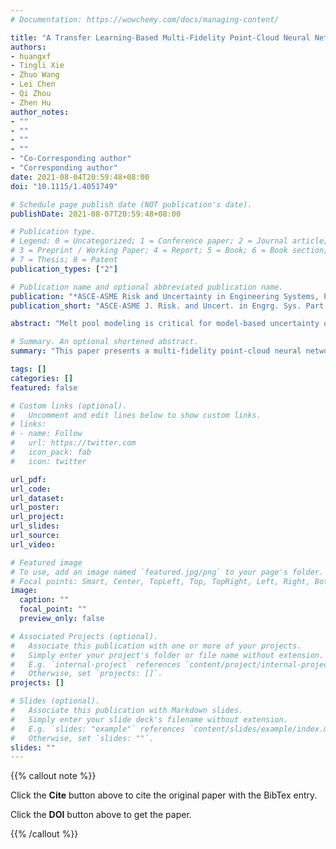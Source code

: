 ```yaml
---
# Documentation: https://wowchemy.com/docs/managing-content/

title: "A Transfer Learning-Based Multi-Fidelity Point-Cloud Neural Network Approach for Melt Pool Modeling in Additive Manufacturing"
authors:
- huangxf
- Tingli Xie
- Zhuo Wang
- Lei Chen
- Qi Zhou
- Zhen Hu
author_notes:
- ""
- ""
- ""
- ""
- "Co-Corresponding author"
- "Corresponding author"
date: 2021-08-04T20:59:48+08:00
doi: "10.1115/1.4051749"

# Schedule page publish date (NOT publication's date).
publishDate: 2021-08-07T20:59:48+08:00

# Publication type.
# Legend: 0 = Uncategorized; 1 = Conference paper; 2 = Journal article;
# 3 = Preprint / Working Paper; 4 = Report; 5 = Book; 6 = Book section;
# 7 = Thesis; 8 = Patent
publication_types: ["2"]

# Publication name and optional abbreviated publication name.
publication: "*ASCE-ASME Risk and Uncertainty in Engineering Systems, Part B: Mechanical Engineering, 8(1)*, 011104"
publication_short: "ASCE-ASME J. Risk. and Uncert. in Engrg. Sys. Part B Mech. Engrg."

abstract: "Melt pool modeling is critical for model-based uncertainty quantification (UQ) and quality control in metallic Additive Manufacturing (AM). Finite element (FE) simulation for thermal modeling in metal AM, however, is tedious and time-consuming. This paper presents a multi-fidelity point-cloud neural network method (MF-PointNN) for surrogate modeling of melt pool based on FE simulation data. It merges the feature representations of low-fidelity (LF) analytical model and high-fidelity (HF) FE simulation data through the theory of transfer learning (TL). A basic PointNN is firstly trained using LF data to construct correlation between the inputs and thermal field of analytical models. Then, the basic PointNN is updated and fine-tuned using the small size of HF data to build the MF-PointNN. The trained MF-PointNN allows for efficient mapping from input variables and spatial positions to thermal histories, and thereby efficiently predict the three-dimensional melt pool. Results of melt pool modeling of electron beam additive manufacturing (EBAM) of Ti-6Al-4V under uncertainty demonstrate the efficacy of the proposed approach."

# Summary. An optional shortened abstract.
summary: "This paper presents a multi-fidelity point-cloud neural network method (MF-PointNN) for surrogate modeling of melt pool based on FE simulation data."

tags: []
categories: []
featured: false

# Custom links (optional).
#   Uncomment and edit lines below to show custom links.
# links:
# - name: Follow
#   url: https://twitter.com
#   icon_pack: fab
#   icon: twitter

url_pdf:
url_code:
url_dataset:
url_poster:
url_project:
url_slides:
url_source:
url_video:

# Featured image
# To use, add an image named `featured.jpg/png` to your page's folder. 
# Focal points: Smart, Center, TopLeft, Top, TopRight, Left, Right, BottomLeft, Bottom, BottomRight.
image:
  caption: ""
  focal_point: ""
  preview_only: false

# Associated Projects (optional).
#   Associate this publication with one or more of your projects.
#   Simply enter your project's folder or file name without extension.
#   E.g. `internal-project` references `content/project/internal-project/index.md`.
#   Otherwise, set `projects: []`.
projects: []

# Slides (optional).
#   Associate this publication with Markdown slides.
#   Simply enter your slide deck's filename without extension.
#   E.g. `slides: "example"` references `content/slides/example/index.md`.
#   Otherwise, set `slides: ""`.
slides: ""
---
```


{{% callout note %}}

Click the **Cite** button above to cite the original paper with the BibTex entry.

Click the **DOI** button above to get the paper.

{{% /callout %}}